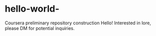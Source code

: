 # hello-world-
Coursera preliminary repository construction 
Hello! 
Interested in lore, please DM for potential inquiries. 
